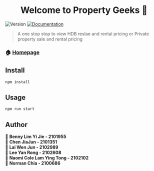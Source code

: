 <h1 align="center">Welcome to Property Geeks 👋</h1>
<p>
  <img alt="Version" src="https://img.shields.io/badge/version-1.0-blue.svg?cacheSeconds=2592000" />
  <a href="https://github.com/tryhardlaijun/PropertyGeeks" target="_blank">
    <img alt="Documentation" src="https://img.shields.io/badge/documentation-yes-brightgreen.svg" />
  </a>
</p>

> A one stop stop to view HDB reslae and rental pricing or Private property sale and rental pricing

### 🏠 [Homepage](https://github.com/tryhardlaijun/PropertyGeeks)

## Install

```sh
npm install
```

## Usage

```sh
npm run start
```

## Author

👤 **Benny Lim Yi Jie - 2101955**  
👤 **Chen JiaJun - 2101351**  
👤 **Lai Wen Jun - 2102989**  
👤 **Lee Yan Rong - 2102608**  
👤 **Naomi Cole Lam Ying Tong - 2102102**  
👤 **Norman Chia - 2100686**  